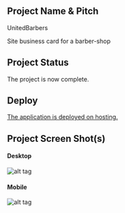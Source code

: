 ## Project Name & Pitch

UnitedBarbers

Site business card for a barber-shop

## Project Status

The project is now complete.

## Deploy

[The application is deployed on hosting.](http://unitedbarbers.com.ua/)


## Project Screen Shot(s)


#### Desktop
![alt tag](https://i.ibb.co/gSKrvbX/image.png)

#### Mobile
![alt tag](https://i.ibb.co/bF84LQ8/image.png)




